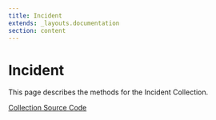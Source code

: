 ```yaml
---
title: Incident
extends: _layouts.documentation
section: content
---
```


# Incident

This page describes the methods for the Incident Collection.

[Collection Source Code](https://github.com/supergrecko/RiotQuest/blob/master/src/RiotQuest/Components/Collections/Incident.php)


